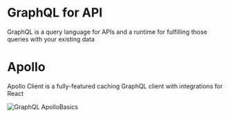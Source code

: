 # GraphQL for API

GraphQL is a query language for APIs and a runtime for fulfilling those queries with your existing data

# Apollo 

Apollo Client is a fully-featured caching GraphQL client with integrations for React

![GraphQL ApolloBasics](https://user-images.githubusercontent.com/67305098/91268581-cc340900-e79f-11ea-872c-60ad75554cc1.jpg)
